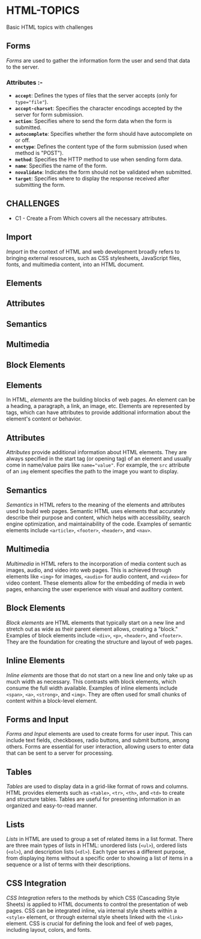 # HTML-TOPICS
Basic HTML topics with challenges 
 
## Forms
  *Forms* are used to gather the information form the user and send that data to the server. <br>

### **Attributes :-** 

- **`accept`**: Defines the types of files that the server accepts (only for `type="file"`).
- **`accept-charset`**: Specifies the character encodings accepted by the server for form submission.
- **`action`**: Specifies where to send the form data when the form is submitted.
- **`autocomplete`**: Specifies whether the form should have autocomplete on or off.
- **`enctype`**: Defines the content type of the form submission (used when method is "POST").
- **`method`**: Specifies the HTTP method to use when sending form data.
- **`name`**: Specifies the name of the form.
- **`novalidate`**: Indicates the form should not be validated when submitted.
- **`target`**: Specifies where to display the response received after submitting the form.

## CHALLENGES

 * C1 - Create a From Which covers all the necessary  attributes.

## Import 
 *Import* in the context of HTML and web development broadly refers to bringing external resources, such as CSS stylesheets, JavaScript files, fonts, and multimedia content, into an HTML document.  <br>
## Elements
## Attributes
## Semantics
## Multimedia
## Block Elements

## Elements
In HTML, *elements* are the building blocks of web pages. An element can be a heading, a paragraph, a link, an image, etc. Elements are represented by tags, which can have attributes to provide additional information about the element's content or behavior.

## Attributes
*Attributes* provide additional information about HTML elements. They are always specified in the start tag (or opening tag) of an element and usually come in name/value pairs like `name="value"`. For example, the `src` attribute of an `img` element specifies the path to the image you want to display.

## Semantics
*Semantics* in HTML refers to the meaning of the elements and attributes used to build web pages. Semantic HTML uses elements that accurately describe their purpose and content, which helps with accessibility, search engine optimization, and maintainability of the code. Examples of semantic elements include `<article>`, `<footer>`, `<header>`, and `<nav>`.

## Multimedia
*Multimedia* in HTML refers to the incorporation of media content such as images, audio, and video into web pages. This is achieved through elements like `<img>` for images, `<audio>` for audio content, and `<video>` for video content. These elements allow for the embedding of media in web pages, enhancing the user experience with visual and auditory content.

## Block Elements
*Block elements* are HTML elements that typically start on a new line and stretch out as wide as their parent element allows, creating a "block." Examples of block elements include `<div>`, `<p>`, `<header>`, and `<footer>`. They are the foundation for creating the structure and layout of web pages.

## Inline Elements
*Inline elements* are those that do not start on a new line and only take up as much width as necessary. This contrasts with block elements, which consume the full width available. Examples of inline elements include `<span>`, `<a>`, `<strong>`, and `<img>`. They are often used for small chunks of content within a block-level element.

## Forms and Input
*Forms and Input* elements are used to create forms for user input. This can include text fields, checkboxes, radio buttons, and submit buttons, among others. Forms are essential for user interaction, allowing users to enter data that can be sent to a server for processing.

## Tables
*Tables* are used to display data in a grid-like format of rows and columns. HTML provides elements such as `<table>`, `<tr>`, `<th>`, and `<td>` to create and structure tables. Tables are useful for presenting information in an organized and easy-to-read manner.

## Lists
*Lists* in HTML are used to group a set of related items in a list format. There are three main types of lists in HTML: unordered lists (`<ul>`), ordered lists (`<ol>`), and description lists (`<dl>`). Each type serves a different purpose, from displaying items without a specific order to showing a list of items in a sequence or a list of terms with their descriptions.

## CSS Integration
*CSS Integration* refers to the methods by which CSS (Cascading Style Sheets) is applied to HTML documents to control the presentation of web pages. CSS can be integrated inline, via internal style sheets within a `<style>` element, or through external style sheets linked with the `<link>` element. CSS is crucial for defining the look and feel of web pages, including layout, colors, and fonts.


